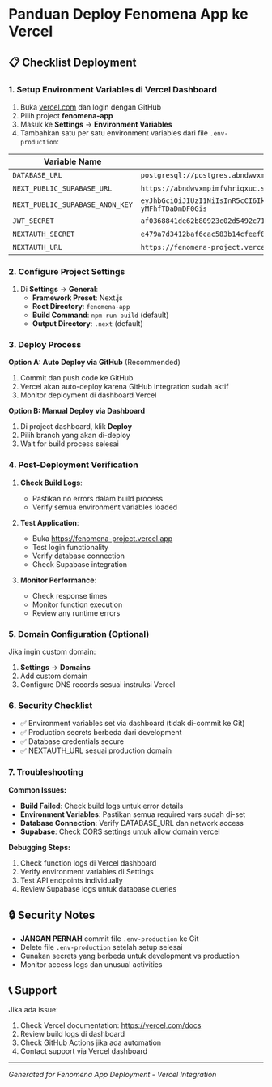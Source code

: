 # Panduan Deploy Fenomena App ke Vercel

## 📋 Checklist Deployment

### 1. Setup Environment Variables di Vercel Dashboard

1. Buka [vercel.com](https://vercel.com) dan login dengan GitHub
2. Pilih project **fenomena-app**
3. Masuk ke **Settings** → **Environment Variables**
4. Tambahkan satu per satu environment variables dari file `.env-production`:

| Variable Name | Value | Environment |
|---------------|-------|-------------|
| `DATABASE_URL` | `postgresql://postgres.abndwvxmpimfvhriqxuc:Passworddatabase2020%21@aws-0-ap-southeast-1.pooler.supabase.co:6543/postgres?pgbouncer=true&connection_limit=1` | Production |
| `NEXT_PUBLIC_SUPABASE_URL` | `https://abndwvxmpimfvhriqxuc.supabase.co` | Production |
| `NEXT_PUBLIC_SUPABASE_ANON_KEY` | `eyJhbGciOiJIUzI1NiIsInR5cCI6IkpXVCJ9.eyJpc3MiOiJzdXBhYmFzZSIsInJlZiI6ImFibmR3dnhtcGltZnZocmlxeHVjIiwicm9sZSI6ImFub24iLCJpYXQiOjE3NTQ1MzMxNjQsImV4cCI6MjA3MDEwOTE2NH0.D70Iawv1rEL7ogX_H3S7Cd9ARx-yMFhfTDaDmDF0Gis` | Production |
| `JWT_SECRET` | `af0368841de62b80923c02d5492c710362c4077c8af00eed257e6f13c1b90e6b` | Production |
| `NEXTAUTH_SECRET` | `e479a7d3412baf6cac583b14cfeef844fb6f8d7215aba5b0f6b8c95768c33a98` | Production |
| `NEXTAUTH_URL` | `https://fenomena-project.vercel.app` | Production |

### 2. Configure Project Settings

1. Di **Settings** → **General**:
   - **Framework Preset**: Next.js
   - **Root Directory**: `fenomena-app`
   - **Build Command**: `npm run build` (default)
   - **Output Directory**: `.next` (default)

### 3. Deploy Process

**Option A: Auto Deploy via GitHub** (Recommended)
1. Commit dan push code ke GitHub
2. Vercel akan auto-deploy karena GitHub integration sudah aktif
3. Monitor deployment di dashboard Vercel

**Option B: Manual Deploy via Dashboard**
1. Di project dashboard, klik **Deploy**
2. Pilih branch yang akan di-deploy
3. Wait for build process selesai

### 4. Post-Deployment Verification

1. **Check Build Logs**:
   - Pastikan no errors dalam build process
   - Verify semua environment variables loaded

2. **Test Application**:
   - Buka https://fenomena-project.vercel.app
   - Test login functionality
   - Verify database connection
   - Check Supabase integration

3. **Monitor Performance**:
   - Check response times
   - Monitor function execution
   - Review any runtime errors

### 5. Domain Configuration (Optional)

Jika ingin custom domain:
1. **Settings** → **Domains**
2. Add custom domain
3. Configure DNS records sesuai instruksi Vercel

### 6. Security Checklist

- ✅ Environment variables set via dashboard (tidak di-commit ke Git)
- ✅ Production secrets berbeda dari development
- ✅ Database credentials secure
- ✅ NEXTAUTH_URL sesuai production domain

### 7. Troubleshooting

**Common Issues:**
- **Build Failed**: Check build logs untuk error details
- **Environment Variables**: Pastikan semua required vars sudah di-set
- **Database Connection**: Verify DATABASE_URL dan network access
- **Supabase**: Check CORS settings untuk allow domain vercel

**Debugging Steps:**
1. Check function logs di Vercel dashboard
2. Verify environment variables di Settings
3. Test API endpoints individually
4. Review Supabase logs untuk database queries

## 🔒 Security Notes

- **JANGAN PERNAH** commit file `.env-production` ke Git
- Delete file `.env-production` setelah setup selesai
- Gunakan secrets yang berbeda untuk development vs production
- Monitor access logs dan unusual activities

## 📞 Support

Jika ada issue:
1. Check Vercel documentation: https://vercel.com/docs
2. Review build logs di dashboard
3. Check GitHub Actions jika ada automation
4. Contact support via Vercel dashboard

---
*Generated for Fenomena App Deployment - Vercel Integration*
